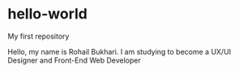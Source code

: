 # hello-world
My first repository

Hello, my name is Rohail Bukhari. I am studying to become a UX/UI Designer and Front-End Web Developer
